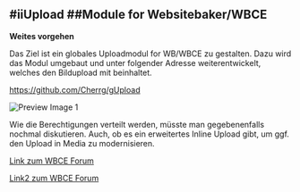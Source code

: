 #**iiUpload**
##Module for Websitebaker/WBCE
---

**Weites vorgehen** 

Das Ziel ist ein globales Uploadmodul for WB/WBCE zu gestalten.
Dazu wird das Modul umgebaut und unter folgender Adresse weiterentwickelt, welches den Bildupload mit beinhaltet.


https://github.com/Cherrg/gUpload

![Preview Image 1](https://cdn.rawgit.com/Cherrg/iiUpload/master/images/globalupload_idee.svg "Preview Image 1")

Wie die Berechtigungen verteilt werden, müsste man gegebenenfalls nochmal diskutieren.
Auch, ob es ein erweitertes Inline Upload gibt, um ggf. den Upload in Media zu modernisieren.

[Link zum WBCE Forum](https://forum.wbce.org/viewtopic.php?pid=7934)

[Link2 zum WBCE Forum](https://forum.wbce.org/viewtopic.php?id=849)
